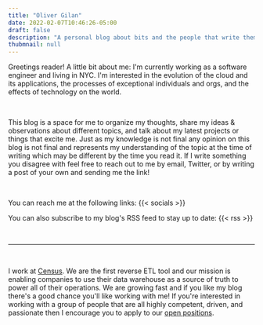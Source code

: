 ```yaml
---
title: "Oliver Gilan"
date: 2022-02-07T10:46:26-05:00
draft: false
description: "A personal blog about bits and the people that write them."
thubmnail: null
---
```


Greetings reader! A little bit about me: I'm currently working as a software engineer and living in NYC. I'm interested in the evolution of the cloud and its applications, the processes of exceptional individuals and orgs, and the effects of technology on the world.

<br>

This blog is a space for me to organize my thoughts, share my ideas & observations about different topics, and talk about my latest projects or things that excite me. Just as my knowledge is not final any opinion on this blog is not final and represents my understanding of the topic at the time of writing which may be different by the time you read it. If I write something you disagree with feel free to reach out to me by email, Twitter, or by writing a post of your own and sending me the link!

<br>

You can reach me at the following links:
{{< socials >}}

You can also subscribe to my blog's RSS feed to stay up to date:
{{< rss >}}

<br>

---
<br>

I work at [Census](https://www.getcensus.com). We are the first reverse ETL tool and our mission is enabling companies to use their data warehouse as a source of truth to power all of their operations. We are growing fast and if you like my blog there's a good chance you'll like working with me! If you're interested in working with a group of people that are all highly competent, driven, and passionate then I encourage you to apply to our [open positions](https://getcensus.com/careers?utm_source=workwitholiver).
